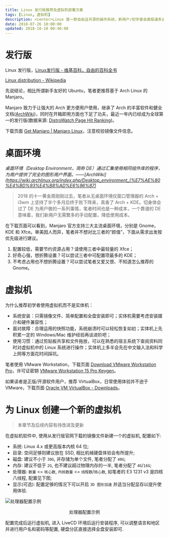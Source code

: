 ```yaml
---
title: Linux 发行版推荐及虚拟机部署方案
tags: [Linux, 虚拟机]
description: <center>Linux 是一款自由且开源的操作系统，新用户/初学者会面临诸多选择。</br>本文以学习 Linux 为目的，从各个层次出发，帮助读者快速做出选择。</center>
date: 2018-07-26 10:00:00
updated: 2018-10-10 00:40:00
---
```


# 发行版

Linux 发行版，[Linux发行版 - 维基百科，自由的百科全书](https://zh.wikipedia.org/wiki/Linux%E5%8F%91%E8%A1%8C%E7%89%88)

[Linux distribution - Wikipedia](https://en.wikipedia.org/wiki/Linux_distribution)

先说结论，相比所谓新手友好的 Ubuntu，笔者更推荐基于 Arch Linux 的 Manjaro。

Manjaro 致力于让强大的 Arch 更方便用户使用，继承了 Arch 的丰富软件和健全文档([ArchWiki](https://wiki.archlinux.org/))，同时在开箱即用方面也下足了功夫，最近一年内已经成为全球第一的发行版(数据来源: [DistroWatch Page Hit Ranking](https://distrowatch.com/dwres.php?resource=popularity))。

下载页面 [Get Manjaro | Manjaro Linux](https://manjaro.org/get-manjaro/)，注意校验镜像文件信息。

# 桌面环境

*桌面环境（Desktop Environment，简称 DE）通过汇集使用相同组件库的程序，为用户提供了完全的图形用户界面。——[ArchWiki](https://wiki.archlinux.org/index.php/Desktop_environment_(%E7%AE%80%E4%BD%93%E4%B8%AD%E6%96%87)*

> 2018 的十一黄金周刚刚过去，笔者从无桌面环境仅窗口管理器的 Arch + i3wm 上坚持了半个多月后终于败下阵来，真香了 Arch + KDE。切身体会过了 DE 为用户做的一系列事情，笔者时间也是一种成本，一个靠谱的 DE 意味着，我们新用户无需繁多的手动配置，降低使用成本。

在下载页面可以看到，Manjaro 官方支持三大主流桌面环境，分别是 Gnome，KDE 和 Xfce。审美因人而异，笔者并不想对比三者的“颜值”，下面从需求出发按优先级进行建议。

1. 配置较低，需要节约资源占用？请使用三者中最轻量的 Xfce；
2. 好奇心强，想折腾设置？可以尝试三者中可配置项最多的 KDE；
3. 不考虑占用也不想折腾设置？可以尝试笔者又爱又恨、不知道怎么推荐的 Gnome。

# 虚拟机

为什么推荐初学者使用虚拟机而不是实体机：
- 系统安装：只需镜像文件、简单配置和全盘安装即可；实体机需要考虑安装媒介和硬件兼容性；
- 面对故障：合理运用的快照功能，系统崩溃时可以轻松恢复如初；实体机上先积累一定的 Windows/Mac 维护经验再谈进阶吧；
- 使用习惯：通过剪贴板共享和文件拖放，可以在熟悉的宿主系统下查阅资料同时对虚拟机中的 Linux 系统进行操作；实体机上多半会先在中文输入法和科学上网等方面花时间踩坑。

笔者使用 VMware Workstation，下载页面 [Download VMware Workstation Pro](https://www.vmware.com/products/workstation-pro/workstation-pro-evaluation.html)，许可证密钥 [VMware Workstation 15 Pro Keygen](https://aite.me/vmware.php)。

如果读者是正版/开源软件用户，推荐 VirtualBox，日常使用体验并不逊于 VMware，下载页面 [Oracle VM VirtualBox - Downloads](http://www.oracle.com/technetwork/server-storage/virtualbox/downloads/index.html)。

# 为 Linux 创建一个新的虚拟机

> 本章节及后续内容有待改进及更新

在虚拟机软件中, 使用从发行版官网下载的镜像文件新建一个的虚拟机, 配置如下:

- 系统: Linux 4.x 或更高版本内核 64 位;
- 目录: 空间足够则建议放在 SSD, 相比机械硬盘体验会有所提升;
- 磁盘: 建议不小于 `30G`, 并存储为单个文件, 笔者分配了 `40G`;
- 内存: 建议不低于 `2G`, 也不建议超过物理内存的一半, 笔者分配了 `4G`/`16G`;
- 处理器: `数量` <= `核心数`, `内核数量` <= `线程数`/`核心数`, 如笔者的 E3 1231 v3 是四核八线程, 配置见下图;
- 显示(可选): 配置足够的情况下可以开启 `3D 图形加速` 并适当分配显存以提升使用体验.

![处理器配置示例](2018-07-22-Linux-kernel-compilation-and-adding-syscall/vmware_cpu.png)
<center>处理器配置示例</center>

配置完成后运行虚拟机, 进入 LiveCD 环境后运行安装程序, 可以调整语言和地区并进行用户名和密码等配置, 硬盘分区直接选择全盘安装即可.

